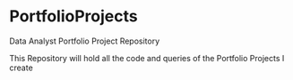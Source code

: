 # PortfolioProjects
Data Analyst Portfolio Project Repository 

This Repository will hold all the code and queries of the Portfolio Projects I create
